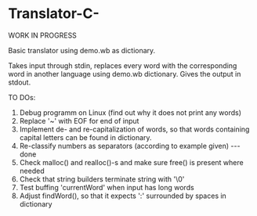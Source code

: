 # Translator-C-

WORK IN PROGRESS

Basic translator using demo.wb as dictionary. 

Takes input through stdin, replaces every word with the corresponding word in another language using demo.wb dictionary.
Gives the output in stdout.

TO DOs:
1. Debug programm on Linux (find out why it does not print any words)
2. Replace '~' with EOF for end of input
3. Implement de- and re-capitalization of words, so that words containing capital letters can be found in dictionary.
4. Re-classify numbers as separators (according to example given) --- done
5. Check malloc() and realloc()-s and make sure free() is present where needed
6. Check that string builders terminate string with '\0'
7. Test buffing 'currentWord' when input has long words
8. Adjust findWord(), so that it expects ':' surrounded by spaces in dictionary 
